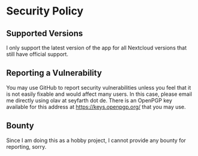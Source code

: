 # Security Policy

## Supported Versions

I only support the latest version of the app for all Nextcloud versions that still have official support.

## Reporting a Vulnerability

You may use GitHub to report security vulnerabilities unless you feel that it is not easily fixable and would affect many users.
In this case, please email me directly using olav at seyfarth dot de. There is an OpenPGP key available for this address at https://keys.openpgp.org/ that you may use.

## Bounty

Since I am doing this as a hobby project, I cannot provide any bounty for reporting, sorry.
